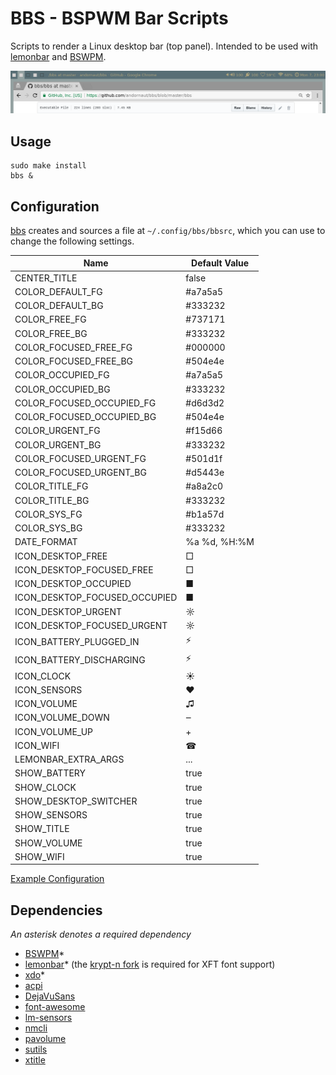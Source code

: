 # BBS - BSPWM Bar Scripts

Scripts to render a Linux desktop bar (top panel). Intended to be used with [lemonbar](https://github.com/LemonBoy/bar)
and [BSWPM](https://github.com/baskerville/bspwm).

![Screenshot](https://raw.githubusercontent.com/andornaut/bbs/master/screenshot.png)

## Usage

```
sudo make install
bbs &
```

## Configuration

[bbs](./bbs) creates and sources a file at `~/.config/bbs/bbsrc`, which you can use to change the following settings.

Name|Default Value
---|---
CENTER_TITLE|false
COLOR_DEFAULT_FG|#a7a5a5
COLOR_DEFAULT_BG|#333232
COLOR_FREE_FG|#737171
COLOR_FREE_BG|#333232
COLOR_FOCUSED_FREE_FG|#000000
COLOR_FOCUSED_FREE_BG|#504e4e
COLOR_OCCUPIED_FG|#a7a5a5
COLOR_OCCUPIED_BG|#333232
COLOR_FOCUSED_OCCUPIED_FG|#d6d3d2
COLOR_FOCUSED_OCCUPIED_BG|#504e4e
COLOR_URGENT_FG|#f15d66
COLOR_URGENT_BG|#333232
COLOR_FOCUSED_URGENT_FG|#501d1f
COLOR_FOCUSED_URGENT_BG|#d5443e
COLOR_TITLE_FG|#a8a2c0
COLOR_TITLE_BG|#333232
COLOR_SYS_FG|#b1a57d
COLOR_SYS_BG|#333232
DATE_FORMAT|%a %d, %H:%M
ICON_DESKTOP_FREE|□
ICON_DESKTOP_FOCUSED_FREE|□
ICON_DESKTOP_OCCUPIED|■
ICON_DESKTOP_FOCUSED_OCCUPIED|■
ICON_DESKTOP_URGENT|☼
ICON_DESKTOP_FOCUSED_URGENT|☼
ICON_BATTERY_PLUGGED_IN|⚡
ICON_BATTERY_DISCHARGING|⚡
ICON_CLOCK|☀
ICON_SENSORS|♥
ICON_VOLUME|♫
ICON_VOLUME_DOWN|‒
ICON_VOLUME_UP|+
ICON_WIFI|☎
LEMONBAR_EXTRA_ARGS|...
SHOW_BATTERY|true
SHOW_CLOCK|true
SHOW_DESKTOP_SWITCHER|true
SHOW_SENSORS|true
SHOW_TITLE|true
SHOW_VOLUME|true
SHOW_WIFI|true

[Example Configuration](https://github.com/andornaut/dotfiles/blob/master/.config/bbs/bbsrc)

## Dependencies

*An asterisk denotes a required dependency*

* [BSWPM](https://github.com/baskerville/bspwm)\*
* [lemonbar](https://github.com/LemonBoy/bar)\*
  (the [krypt-n fork](https://github.com/krypt-n/bar) is required for XFT font support)
* [xdo](https://github.com/baskerville/xdo)*
* [acpi](http://www.tldp.org/HOWTO/html_single/ACPI-HOWTO/)
* [DejaVuSans](https://dejavu-fonts.github.io/)
* [font-awesome](http://fontawesome.io)
* [lm-sensors](https://github.com/groeck/lm-sensors)
* [nmcli](https://wiki.gnome.org/Projects/NetworkManager/nmcli)
* [pavolume](https://github.com/andornaut/pavolume)
* [sutils](https://github.com/baskerville/sutils)
* [xtitle](https://github.com/baskerville/xtitle)
